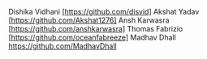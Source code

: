 Dishika Vidhani [https://github.com/disvid]
Akshat Yadav [https://github.com/Akshat1276]
Ansh Karwasra [https://github.com/anshkarwasra]
Thomas Fabrizio [https://github.com/oceanfabreeze]
Madhav Dhall https://github.com/MadhavDhall
